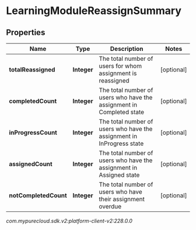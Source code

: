 # LearningModuleReassignSummary


## Properties

| Name | Type | Description | Notes |
| ------------ | ------------- | ------------- | ------------- |
| **totalReassigned** | **Integer** | The total number of users for whom assignment is reassigned |  [optional] |
| **completedCount** | **Integer** | The total number of users who have the assignment in Completed state |  [optional] |
| **inProgressCount** | **Integer** | The total number of users who have the assignment in InProgress state |  [optional] |
| **assignedCount** | **Integer** | The total number of users who have the assignment in Assigned state |  [optional] |
| **notCompletedCount** | **Integer** | The total number of users who have their assignment overdue |  [optional] |




_com.mypurecloud.sdk.v2:platform-client-v2:228.0.0_
